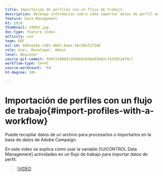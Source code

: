 ```yaml
---
title: Importación de perfiles con un flujo de trabajo
description: Obtenga información sobre cómo importar datos de perfil mediante un flujo de trabajo.
feature: Data Management
kt: 1818
thumbnail: 24993.jpg
doc-type: feature video
activity: use
team: DOC
exl-id: 4d9ce24e-cd01-4b81-8aee-58c58ef2f286
role: User, Developer, Admin
level: Beginner
source-git-commit: 89df23d00913d36b93d3be03b62c74320524f9c7
workflow-type: tm+mt
source-wordcount: '54'
ht-degree: 18%

---
```


# Importación de perfiles con un flujo de trabajo{#import-profiles-with-a-workflow}

Puede recopilar datos de un archivo para procesarlos o importarlos en la base de datos de Adobe Campaign.

En este vídeo se explica cómo usar la variable [!UICONTROL Data Management] actividades en un flujo de trabajo para importar datos de perfil.

>[!VIDEO](https://video.tv.adobe.com/v/24993?quality=12&learn=on)
